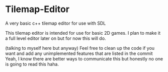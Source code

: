 # Tilemap-Editor
A very basic c++ tilemap editor for use with SDL 

This tilemap editor is intended for use for basic 2D games.
I plan to make it a full level editor later on but for now this will do.

(talking to myself here but anyway)
Feel free to clean up the code if you want and add any unimplemented features that are listed in the commit
Yeah, I know there are better ways to communicate this but honestly no one is going to read this haha.
